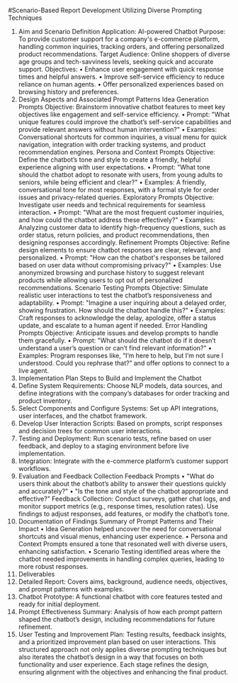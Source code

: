 #Scenario-Based Report Development Utilizing Diverse Prompting Techniques
1. Aim and Scenario Definition
Application: AI-powered Chatbot
Purpose: To provide customer support for a company's e-commerce platform, handling common inquiries, 
tracking orders, and offering personalized product recommendations.
Target Audience: Online shoppers of diverse age groups and tech-savviness levels, seeking quick and accurate 
support.
Objectives:
• Enhance user engagement with quick response times and helpful answers.
• Improve self-service efficiency to reduce reliance on human agents.
• Offer personalized experiences based on browsing history and preferences.
2. Design Aspects and Associated Prompt Patterns
Idea Generation Prompts
Objective: Brainstorm innovative chatbot features to meet key objectives like engagement and self-service 
efficiency.
• Prompt: "What unique features could improve the chatbot’s self-service capabilities and provide 
relevant answers without human intervention?"
• Examples: Conversational shortcuts for common inquiries, a visual menu for quick navigation, 
integration with order tracking systems, and product recommendation engines.
Persona and Context Prompts
Objective: Define the chatbot’s tone and style to create a friendly, helpful experience aligning with user 
expectations.
• Prompt: "What tone should the chatbot adopt to resonate with users, from young adults to seniors, while 
being efficient and clear?"
• Examples: A friendly, conversational tone for most responses, with a formal style for order issues and 
privacy-related queries.
Exploratory Prompts
Objective: Investigate user needs and technical requirements for seamless interaction.
• Prompt: "What are the most frequent customer inquiries, and how could the chatbot address these 
effectively?"
• Examples: Analyzing customer data to identify high-frequency questions, such as order status, return 
policies, and product recommendations, then designing responses accordingly.
Refinement Prompts
Objective: Refine design elements to ensure chatbot responses are clear, relevant, and personalized.
• Prompt: "How can the chatbot's responses be tailored based on user data without compromising 
privacy?"
• Examples: Use anonymized browsing and purchase history to suggest relevant products while allowing 
users to opt out of personalized recommendations.
Scenario Testing Prompts
Objective: Simulate realistic user interactions to test the chatbot’s responsiveness and adaptability.
• Prompt: "Imagine a user inquiring about a delayed order, showing frustration. How should the chatbot 
handle this?"
• Examples: Craft responses to acknowledge the delay, apologize, offer a status update, and escalate to a 
human agent if needed.
Error Handling Prompts
Objective: Anticipate issues and develop prompts to handle them gracefully.
• Prompt: "What should the chatbot do if it doesn’t understand a user’s question or can’t find relevant 
information?"
• Examples: Program responses like, “I’m here to help, but I’m not sure I understood. Could you rephrase 
that?” and offer options to connect to a live agent.
3. Implementation Plan
Steps to Build and Implement the Chatbot
1. Define System Requirements: Choose NLP models, data sources, and define integrations with the 
company’s databases for order tracking and product inventory.
2. Select Components and Configure Systems: Set up API integrations, user interfaces, and the chatbot 
framework.
3. Develop User Interaction Scripts: Based on prompts, script responses and decision trees for common 
user interactions.
4. Testing and Deployment: Run scenario tests, refine based on user feedback, and deploy to a staging 
environment before live implementation.
5. Integration: Integrate with the e-commerce platform’s customer support workflows.
4. Evaluation and Feedback Collection 
Feedback Prompts
• "What do users think about the chatbot’s ability to answer their questions quickly and accurately?"
• "Is the tone and style of the chatbot appropriate and effective?"
Feedback Collection: Conduct surveys, gather chat logs, and monitor support metrics (e.g., response times, 
resolution rates). Use findings to adjust responses, add features, or modify the chatbot’s tone.
5. Documentation of Findings
Summary of Prompt Patterns and Their Impact
• Idea Generation helped uncover the need for conversational shortcuts and visual menus, enhancing user 
experience.
• Persona and Context Prompts ensured a tone that resonated well with diverse users, enhancing 
satisfaction.
• Scenario Testing identified areas where the chatbot needed improvements in handling complex queries, 
leading to more robust responses.
6. Deliverables
1. Detailed Report: Covers aims, background, audience needs, objectives, and prompt patterns with 
examples.
2. Chatbot Prototype: A functional chatbot with core features tested and ready for initial deployment.
3. Prompt Effectiveness Summary: Analysis of how each prompt pattern shaped the chatbot’s design, 
including recommendations for future refinement.
4. User Testing and Improvement Plan: Testing results, feedback insights, and a prioritized improvement 
plan based on user interactions.
This structured approach not only applies diverse prompting techniques but also iterates the chatbot’s design in a 
way that focuses on both functionality and user experience. Each stage refines the design, ensuring alignment 
with the objectives and enhancing the final product.
